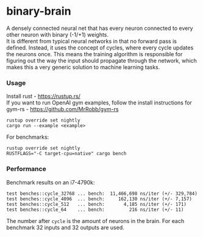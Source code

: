 # binary-brain
A densely connected neural net that has every neuron connected to every other neuron with binary (-1/+1) weights.  
It is different from typical neural networks in that no forward pass is defined. 
Instead, it uses the concept of cycles, where every cycle updates the neurons once.
This means the training algorithm is responsible for figuring out the way the input should propagate through the network, which makes this a very generic solution to machine learning tasks.

### Usage
Install rust - https://rustup.rs/   
If you want to run OpenAI gym examples, follow the install instructions for gym-rs - https://github.com/MrRobb/gym-rs
```
rustup override set nightly
cargo run --example <example>
```
For benchmarks:
```
rustup override set nightly
RUSTFLAGS="-C target-cpu=native" cargo bench
```

### Performance
Benchmark results on an i7-4790k:
```
test benches::cycle_32768 ... bench:  11,466,698 ns/iter (+/- 329,784)
test benches::cycle_4096  ... bench:     162,130 ns/iter (+/- 7,157)
test benches::cycle_512   ... bench:       4,185 ns/iter (+/- 171)
test benches::cycle_64    ... bench:         216 ns/iter (+/- 11)
```
The number after `cycle` is the amount of neurons in the brain.
For each benchmark 32 inputs and 32 outputs are used.